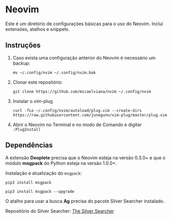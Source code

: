 # Neovim
Este é um diretório de configurações básicas para o uso do Neovim. Inclui extensões, atalhos e snippets.

## Instruções

1. Caso exista uma configuração anterior do Neovim é necessário um backup: 

   ```mv ~/.config/nvim ~/.config/nvim.bak```

2. Clonar este repositório: 

   ```git clone https://github.com/micaelviana/nvim ~/.config/nvim```

3. Instalar o vim-plug

   ```curl -fLo ~/.config/nvim/autoload/plug.vim --create-dirs https://raw.githubusercontent.com/junegunn/vim-plug/master/plug.vim```

4. Abrir o Neovim no Terminal e no modo de Comando e digitar ```:PlugInstall```


## Dependências

A extensão **Deoplete** precisa que o Neovim esteja na versão 0.3.0+ e que o módulo **msgpack** do Python esteja na versão 1.0.0+.

Instalação e atualização do ```msgpack```:

   ```pip3 install msgpack```
   
   ```pip3 install msgpack --upgrade```

O atalho para usar a busca **Ag** precisa do pacote Silver Searcher instalado.

Repositório do Silver Searcher: [The Silver Searcher](https://github.com/ggreer/the_silver_searcher)
